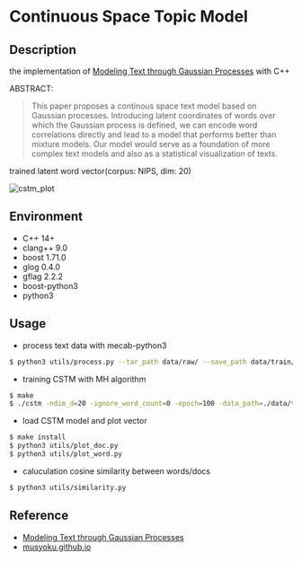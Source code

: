 # Continuous Space Topic Model

## Description

the implementation of [Modeling Text through Gaussian Processes](http://chasen.org/~daiti-m/paper/nl213cstm.pdf) with C++

ABSTRACT:
>This paper proposes a continous space text model based on Gaussian processes. Introducing latent coordinates of words over which the Gaussian process is defined, we can encode word correlations directly and lead to a model that performs better than mixture models. Our model would serve as a foundation of more complex text models and also as a statistical visualization of texts.

trained latent word vector(corpus: NIPS, dim: 20)

![cstm_plot](https://seiichiinoue.github.io/img/cstm_result.png)

## Environment

- C++ 14+
- clang++ 9.0
- boost 1.71.0
- glog 0.4.0
- gflag 2.2.2
- boost-python3
- python3

## Usage

- process text data with mecab-python3

```bash
$ python3 utils/process.py --tar_path data/raw/ --save_path data/train/
```

- training CSTM with MH algorithm

```bash
$ make
$ ./cstm -ndim_d=20 -ignore_word_count=0 -epoch=100 -data_path=./data/train/ -model_path=./model/cstm.model
```


- load CSTM model and plot vector

```bash
$ make install
$ python3 utils/plot_doc.py
$ python3 utils/plot_word.py
```

- caluculation cosine similarity between words/docs

```bash
$ python3 utils/similarity.py
```

## Reference

- [Modeling Text through Gaussian Processes](http://chasen.org/~daiti-m/paper/nl213cstm.pdf)
- [musyoku.github.io](http://musyoku.github.io/)
